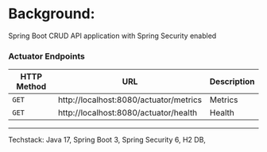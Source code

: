 # Background:
Spring Boot CRUD API application with Spring Security enabled 

### Actuator Endpoints 

|HTTP Method|URL|Description|
|---|---|---|
|`GET`|http://localhost:8080/actuator/metrics       | Metrics |
|`GET`|http://localhost:8080/actuator/health        | Health |
-------------------------------------------------





Techstack: Java 17, Spring Boot 3, Spring Security 6, H2 DB, 
